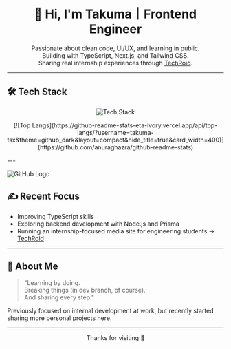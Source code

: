 <h1 align="center">👋 Hi, I'm Takuma｜Frontend Engineer</h1>

<p align="center">
  Passionate about clean code, UI/UX, and learning in public.<br>
  Building with TypeScript, Next.js, and Tailwind CSS.<br>
  Sharing real internship experiences through <a href="https://techroid.jp" target="_blank">TechRoid</a>.
</p>

---

## 🛠️ Tech Stack

<p align="center">
  <img src="https://skillicons.dev/icons?i=ts,nextjs,tailwind,react,nodejs,prisma,githubactions" alt="Tech Stack" />
</p>
<p align="center">
[![Top Langs](https://github-readme-stats-eta-ivory.vercel.app/api/top-langs/?username=takuma-tsx&theme=github_dark&layout=compact&hide_title=true&card_width=400)](https://github.com/anuraghazra/github-readme-stats)
</p>
---

![GitHub Logo](https://github.githubassets.com/images/modules/logos_page/GitHub-Mark.png)

## ✍️ Recent Focus

- Improving TypeScript skills
- Exploring backend development with Node.js and Prisma
- Running an internship-focused media site for engineering students → [TechRoid](https://techroid.jp)

---

## 🌱 About Me

> "Learning by doing.  
> Breaking things (in dev branch, of course).  
> And sharing every step."

Previously focused on internal development at work, but recently started sharing more personal projects here.

---
<p align="center">
  Thanks for visiting 🚀
</p>

